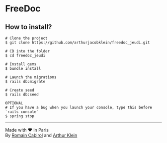 # FreeDoc

## How to install?
```
# Clone the project
$ git clone https://github.com/arthurjacobklein/freedoc_jeudi.git

# CD into the folder
$ cd freedoc_jeudi

# Install gems
$ bundle install

# Launch the migrations
$ rails db:migrate

# Create seed
$ rails db:seed

OPTIONAL
# If you have a bug when you launch your console, type this before `rails console`
$ spring stop
```
------
Made with ❤ in Paris\
By [Romain Cabirol](https://github.com/forkhembo/) and [Arthur Klein](https://github.com/arthurjacobklein)